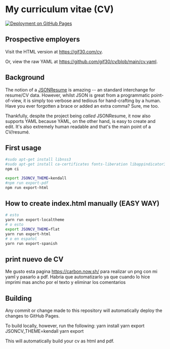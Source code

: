 # My curriculum vitae (CV)

[![Deployment on GitHub Pages](https://github.com/gif30/cv/workflows/Deploy-GitHubPages/badge.svg)](https://github.com/gif30/cv/actions?query=workflow%3ADeploy-GitHubPages)

## Prospective employers

Visit the HTML version at <https://gif30.com/cv>.

Or, view the raw YAML at  <https://github.com/gif30/cv/blob/main/cv.yaml>.

## Background

The notion of a [JSONResume](https://jsonresume.org/) is amazing -- an standard
interchange for resume/CV data.  However, whilst JSON is great from a programmatic
point-of-view, it is simply too verbose and tedious for hand-crafting by a
human.  Have you ever forgotten a brace or added an extra comma?  Sure, me too.

Thankfully, despite the project being _called_ JSONResume, it now also
supports YAML because YAML, on the other hand, is easy to create and edit.
It's also extremely human readable and that's the main point of a
CV/resumé.

## First usage

``` bash
#sudo apt-get install libnss3
#sudo apt-get install ca-certificates fonts-liberation libappindicator3-1 libasound2 libatk-bridge2.0-0 libatk1.0-0 libc6 libcairo2 libcups2 libdbus-1-3 libexpat1 libfontconfig1 libgbm1 libgcc1 libglib2.0-0 libgtk-3-0 libnspr4 libnss3 libpango-1.0-0 libpangocairo-1.0-0 libstdc++6 libx11-6 libx11-xcb1 libxcb1 libxcomposite1 libxcursor1 libxdamage1 libxext6 libxfixes3 libxi6 libxrandr2 libxrender1 libxss1 libxtst6 lsb-release wget xdg-utils
npm ci

export JSONCV_THEME=kendall
#npm run export-pdf
npm run export-html
```

## How to create index.html manually (EASY WAY)

``` bash
# esto
yarn run export-localtheme
# o esto
export JSONCV_THEME=flat
yarn run export-html
# o en español
yarn run export-spanish
```

## print nuevo de CV

Me gusto esta pagina <https://carbon.now.sh/> para realizar un png con mi yaml y pasarlo a pdf. Habria que automatizarlo ya que cuando lo hice imprimi mas ancho por el texto y eliminar los comentarios

## Building

Any commit or change made to this repository will automatically deploy the
changes to GitHub Pages.

To build locally, however, run the following:
    yarn install
    yarn
    export JSONCV_THEME=kendall
    yarn export

This will automatically build your cv as html and pdf.
